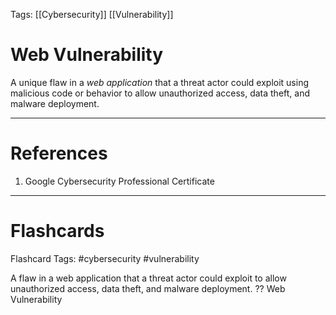 Tags: [[Cybersecurity]] [[Vulnerability]]
# Web Vulnerability

A unique flaw in a *web application* that a threat actor could exploit using malicious code or behavior to allow unauthorized access, data theft, and malware deployment.

---
# References

1. Google Cybersecurity Professional Certificate

---
# Flashcards

Flashcard Tags: #cybersecurity #vulnerability 

A flaw in a web application that a threat actor could exploit to allow unauthorized access, data theft, and malware deployment.
??
Web Vulnerability
<!--SR:!2024-04-29,3,250!2024-04-28,3,250-->